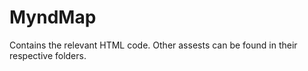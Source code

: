 # MyndMap 

Contains the relevant HTML code. Other assests can be found in their respective folders.
